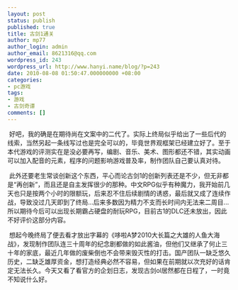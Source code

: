 ```yaml
---
layout: post
status: publish
published: true
title: 古剑1通关
author: mp77
author_login: admin
author_email: 8621316@qq.com
wordpress_id: 243
wordpress_url: http://www.hanyi.name/blog/?p=243
date: 2010-08-08 01:50:47.000000000 +08:00
categories:
- pc游戏
tags:
- 游戏
- 古剑奇谭
comments: []
---
```

 好吧，我的确是在期待尚在文案中的二代了。实际上终局似乎给出了一些后代的线索，当然另起一条线写过也是完全可以的，毕竟世界观框架已经建立好了。至于本代游戏的评测实在是没必要再写，编剧、音乐、美术、图形都还不错，其实动画可以加入配音的元素，程序的问题影响游戏普及率，制作团队自己要认真对待。

 此外还要老生常谈创新这个东西，平心而论古剑1的创新列表还是不少，但无非都是“再创新”，而且还是自主发挥很少的那种。中文RPG似乎有种魔力，我开始前几天也只是按两个小时的限额玩，后来忍不住后续剧情的诱惑，最后就又成了连续作战，导致没过几天即到了终局...后来多数因为精力不支而长时间内无法来二周目...所以期待今后可以出现长期霸占硬盘的耐玩RPG，目前古1的DLC还未放出，因此不好评价这部分内容。

 想起今晚终局了便去看才放出字幕的《哆啦A梦2010大长篇之大雄的人鱼大海战》，发现制作团队连三十周年的纪念剧都做的如此酱油，但他们又继承了何止三十年的家底，最近几年做的废柴倒也不会带来毁灭性的打击。国产团队一缺乏悠久历史，二缺乏雄厚资金，想打造经典必然不容易，但如果在前期就以次充好的话肯定无法长久。今天又看了看官方的企划日志，发现古剑ol居然都在日程了，一时竟不知说什么好。
